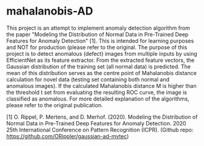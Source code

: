 # mahalanobis-AD

This project is an attempt to implement anomaly detection algorithm from the paper "Modeling the Distribution of Normal Data in Pre-Trained Deep Features for Anomaly Detection"  [1]. This is intended for learning purposes and NOT for production (please refer to the original. The purpose of this project is to detect anomalous (defect) images from multiple inputs by using EfficientNet as its feature extractor. From the extracted feature vectors, the Gaussian distribution of the training set (all normal data) is predicted. The mean of this distribution serves as the centre point of Mahalanobis distance calculation for novel data (testing set containing both normal and anomalous images). If the calculated Mahalanobis distance M is higher than the threshold t set from evaluating the resulting ROC curve, the image is classified as anomalous. For more detailed explanation of the algorithms, please refer to the original publication.

[1] O. Rippel, P. Mertens, and D. Merhof. (2020). Modeling the Distribution of Normal Data in Pre-Trained Deep Features for Anomaly Detection. 2020 25th International Conference on Pattern Recognition (ICPR). (Github repo: https://github.com/ORippler/gaussian-ad-mvtec)
